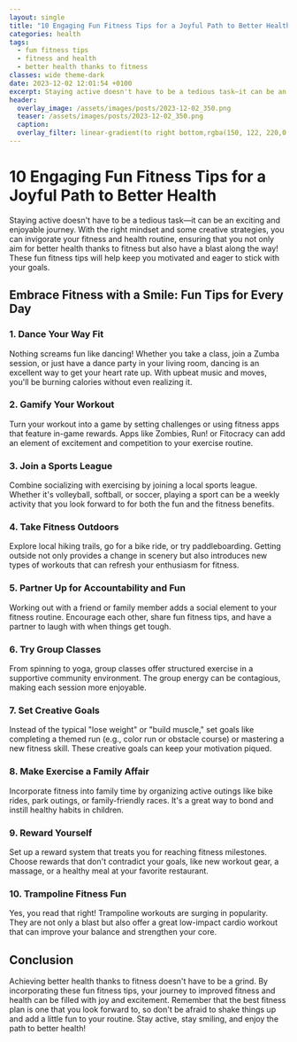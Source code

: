 ```yaml
---
layout: single
title: "10 Engaging Fun Fitness Tips for a Joyful Path to Better Health"
categories: health
tags:
  - fun fitness tips
  - fitness and health
  - better health thanks to fitness
classes: wide theme-dark
date: 2023-12-02 12:01:54 +0100
excerpt: Staying active doesn't have to be a tedious task—it can be an exciting and enjoyable journey.
header:
  overlay_image: /assets/images/posts/2023-12-02_350.png
  teaser: /assets/images/posts/2023-12-02_350.png
  caption: 
  overlay_filter: linear-gradient(to right bottom,rgba(150, 122, 220,0.8), rgba(255,245,208,0.5))
---
```

# 10 Engaging Fun Fitness Tips for a Joyful Path to Better Health

Staying active doesn't have to be a tedious task—it can be an exciting and enjoyable journey. With the right mindset and some creative strategies, you can invigorate your fitness and health routine, ensuring that you not only aim for better health thanks to fitness but also have a blast along the way! These fun fitness tips will help keep you motivated and eager to stick with your goals.

## Embrace Fitness with a Smile: Fun Tips for Every Day

### 1. Dance Your Way Fit
Nothing screams fun like dancing! Whether you take a class, join a Zumba session, or just have a dance party in your living room, dancing is an excellent way to get your heart rate up. With upbeat music and moves, you'll be burning calories without even realizing it.

### 2. Gamify Your Workout
Turn your workout into a game by setting challenges or using fitness apps that feature in-game rewards. Apps like Zombies, Run! or Fitocracy can add an element of excitement and competition to your exercise routine.

### 3. Join a Sports League
Combine socializing with exercising by joining a local sports league. Whether it's volleyball, softball, or soccer, playing a sport can be a weekly activity that you look forward to for both the fun and the fitness benefits.

### 4. Take Fitness Outdoors
Explore local hiking trails, go for a bike ride, or try paddleboarding. Getting outside not only provides a change in scenery but also introduces new types of workouts that can refresh your enthusiasm for fitness.

### 5. Partner Up for Accountability and Fun
Working out with a friend or family member adds a social element to your fitness routine. Encourage each other, share fun fitness tips, and have a partner to laugh with when things get tough.

### 6. Try Group Classes
From spinning to yoga, group classes offer structured exercise in a supportive community environment. The group energy can be contagious, making each session more enjoyable.

### 7. Set Creative Goals
Instead of the typical "lose weight" or "build muscle," set goals like completing a themed run (e.g., color run or obstacle course) or mastering a new fitness skill. These creative goals can keep your motivation piqued.

### 8. Make Exercise a Family Affair
Incorporate fitness into family time by organizing active outings like bike rides, park outings, or family-friendly races. It's a great way to bond and instill healthy habits in children.

### 9. Reward Yourself
Set up a reward system that treats you for reaching fitness milestones. Choose rewards that don't contradict your goals, like new workout gear, a massage, or a healthy meal at your favorite restaurant.

### 10. Trampoline Fitness Fun
Yes, you read that right! Trampoline workouts are surging in popularity. They are not only a blast but also offer a great low-impact cardio workout that can improve your balance and strengthen your core.

## Conclusion

Achieving better health thanks to fitness doesn't have to be a grind. By incorporating these fun fitness tips, your journey to improved fitness and health can be filled with joy and excitement. Remember that the best fitness plan is one that you look forward to, so don't be afraid to shake things up and add a little fun to your routine. Stay active, stay smiling, and enjoy the path to better health!